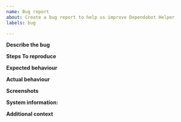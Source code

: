 ```yaml
---
name: Bug report
about: Create a bug report to help us improve Dependabot Helper
labels: bug

---
```


**Describe the bug**

<!--
A clear and concise description of what the bug is.
-->

**Steps To reproduce**

<!--
A concise, repeatable, example of how to reproduce the issue.
-->

**Expected behaviour**

<!--
A clear and concise description of what you expected to happen.
-->

**Actual behaviour**

<!--
A clear and concise description of what actually happened. If an exception occurred, please include a stack trace if available.
-->

**Screenshots**

<!--
If applicable, add screenshots to help explain your problem.
-->

**System information:**

<!--
 - OS: [e.g. Windows 10]
 - Application Version [e.g. Git commit SHA]
 - .NET version (e.g. output from `dotnet --info`)
-->

**Additional context**

<!--
Add any other context about the problem here.
-->
